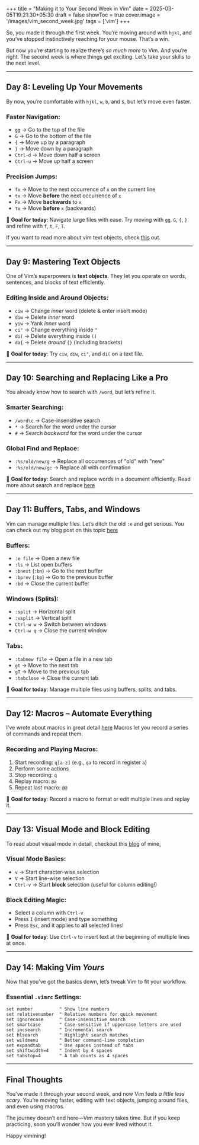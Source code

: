 +++
title = "Making it to Your Second Week in Vim"
date = 2025-03-05T19:21:30+05:30
draft = false
showToc = true
cover.image = '/images/vim_second_week.jpg'
tags = ['vim']
+++

So, you made it through the first week. You’re moving around with `hjkl`, and you’ve stopped instinctively reaching for your mouse. That’s a win.

But now you’re starting to realize there’s _so much more_ to Vim. And you’re right. The second week is where things get exciting. Let’s take your skills to the next level.

---

## Day 8: Leveling Up Your Movements

By now, you’re comfortable with `hjkl`, `w`, `b`, and `$`, but let’s move even faster.

### Faster Navigation:

- `gg` → Go to the top of the file
- `G` → Go to the bottom of the file
- `{` → Move up by a paragraph
- `}` → Move down by a paragraph
- `Ctrl-d` → Move down half a screen
- `Ctrl-u` → Move up half a screen

### Precision Jumps:

- `fx` → Move to the next occurrence of `x` on the current line
- `tx` → Move **before** the next occurrence of `x`
- `Fx` → Move **backwards** to `x`
- `Tx` → Move **before** `x` (backwards)

🎯 **Goal for today**: Navigate large files with ease. Try moving with `gg`, `G`, `{`, `}` and refine with `f`, `t`, `F`, `T`.

If you want to read more about vim text objects, check [this](https://jitesh117.github.io/vim_stuff/text-objects-in-vim/) out.

---

## Day 9: Mastering Text Objects

One of Vim’s superpowers is **text objects**. They let you operate on words, sentences, and blocks of text efficiently.

### Editing Inside and Around Objects:

- `ciw` → Change _inner_ word (delete & enter insert mode)
- `diw` → Delete _inner_ word
- `yiw` → Yank _inner_ word
- `ci"` → Change everything inside `"`
- `di(` → Delete everything inside `()`
- `da{` → Delete _around_ `{}` (including brackets)

🎯 **Goal for today**: Try `ciw`, `diw`, `ci"`, and `di(` on a text file.

---

## Day 10: Searching and Replacing Like a Pro

You already know how to search with `/word`, but let’s refine it.

### Smarter Searching:

- `/word\c` → Case-insensitive search
- `*` → Search for the word under the cursor
- `#` → Search _backward_ for the word under the cursor

### Global Find and Replace:

- `:%s/old/new/g` → Replace all occurrences of "old" with "new"
- `:%s/old/new/gc` → Replace all with confirmation

🎯 **Goal for today**: Search and replace words in a document efficiently.
Read more about search and replace [here](https://jitesh117.github.io/vim_stuff/search-and-replace/)

---

## Day 11: Buffers, Tabs, and Windows

Vim can manage multiple files. Let’s ditch the old `:e` and get serious. You can check out my blog post on this topic [here](https://jitesh117.github.io/vim_stuff/buffers-windows-and-tabs-in-vim/)

### Buffers:

- `:e file` → Open a new file
- `:ls` → List open buffers
- `:bnext` (`:bn`) → Go to the next buffer
- `:bprev` (`:bp`) → Go to the previous buffer
- `:bd` → Close the current buffer

### Windows (Splits):

- `:split` → Horizontal split
- `:vsplit` → Vertical split
- `Ctrl-w w` → Switch between windows
- `Ctrl-w q` → Close the current window

### Tabs:

- `:tabnew file` → Open a file in a new tab
- `gt` → Move to the next tab
- `gT` → Move to the previous tab
- `:tabclose` → Close the current tab

🎯 **Goal for today**: Manage multiple files using buffers, splits, and tabs.

---

## Day 12: Macros – Automate Everything

I've wrote about macros in great detail [here](https://jitesh117.github.io/vim_stuff/vim_macros/)
Macros let you record a series of commands and repeat them.

### Recording and Playing Macros:

1. Start recording: `q[a-z]` (e.g., `qa` to record in register `a`)
2. Perform some actions
3. Stop recording: `q`
4. Replay macro: `@a`
5. Repeat last macro: `@@`

🎯 **Goal for today**: Record a macro to format or edit multiple lines and replay it.

---

## Day 13: Visual Mode and Block Editing

To read about visual mode in detail, checkout this [blog](https://jitesh117.github.io/vim_stuff/master-visual-mode/) of mine,

### Visual Mode Basics:

- `v` → Start character-wise selection
- `V` → Start line-wise selection
- `Ctrl-v` → Start **block** selection (useful for column editing!)

### Block Editing Magic:

- Select a column with `Ctrl-v`
- Press `I` (insert mode) and type something
- Press `Esc`, and it applies to **all** selected lines!

🎯 **Goal for today**: Use `Ctrl-v` to insert text at the beginning of multiple lines at once.

---

## Day 14: Making Vim _Yours_

Now that you’ve got the basics down, let’s tweak Vim to fit your workflow.

### Essential `.vimrc` Settings:

```vim
set number          " Show line numbers
set relativenumber  " Relative numbers for quick movement
set ignorecase      " Case-insensitive search
set smartcase       " Case-sensitive if uppercase letters are used
set incsearch       " Incremental search
set hlsearch        " Highlight search matches
set wildmenu        " Better command-line completion
set expandtab       " Use spaces instead of tabs
set shiftwidth=4    " Indent by 4 spaces
set tabstop=4       " A tab counts as 4 spaces
```

---

## Final Thoughts

You’ve made it through your second week, and now Vim feels _a little less scary_. You’re moving faster, editing with text objects, jumping around files, and even using macros.

The journey doesn’t end here—Vim mastery takes time. But if you keep practicing, soon you’ll wonder how you ever lived without it.

Happy vimming!
